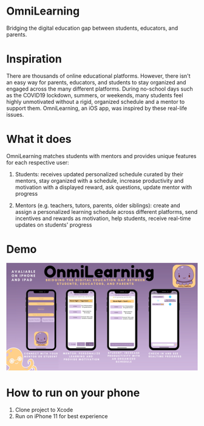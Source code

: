 # OmniLearning
Bridging the digital education gap between students, educators, and parents.

# Inspiration
There are thousands of online educational platforms. However, there isn't an easy way for parents, educators, and students to stay organized and engaged across the many different platforms. During no-school days such as the COVID19 lockdown, summers, or weekends, many students feel highly unmotivated without a rigid, organized schedule and a mentor to support them. OmniLearning, an iOS app, was inspired by these real-life issues.

# What it does
OmniLearning matches students with mentors and provides unique features for each respective user:

1) Students: receives updated personalized schedule curated by their mentors, stay organized with a schedule, increase productivity and motivation with a displayed reward, ask questions, update mentor with progress

2) Mentors (e.g. teachers, tutors, parents, older siblings): create and assign a personalized learning schedule across different platforms, send incentives and rewards as motivation, help students, receive real-time updates on students' progress

# Demo
![Image of OmniLearning](https://github.com/trannble/OmniLearning/blob/master/onmilearning%20flyer.png?raw=true)

# How to run on your phone

1) Clone project to Xcode
2) Run on iPhone 11 for best experience

